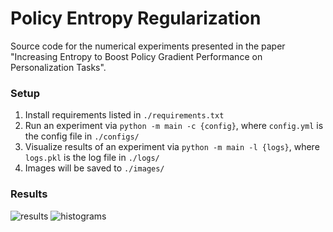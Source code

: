 # Policy Entropy Regularization

Source code for the numerical experiments presented in the paper "Increasing Entropy to Boost Policy Gradient Performance on Personalization Tasks".

### Setup
1. Install requirements listed in `./requirements.txt`
2. Run an experiment via `python -m main -c {config}`, where `config.yml` is the config file in `./configs/`
3. Visualize results of an experiment via `python -m main -l {logs}`, where `logs.pkl` is the log file in `./logs/`
4. Images will be saved to `./images/`

### Results
![results](https://github.com/acstarnes/wain23-policy-regularization/assets/38059493/a63a7ffc-a64b-409e-bd00-596122c40be6)
![histograms](https://github.com/acstarnes/wain23-policy-regularization/assets/38059493/5c6e80ae-5edb-4139-9fa8-e0fdeff3511a)
